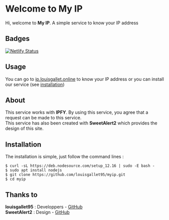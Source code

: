# Welcome to My IP

Hi, welcome to **My IP**. A simple service to know your IP address

## Badges
[![Netlify Status](https://api.netlify.com/api/v1/badges/981d1497-345c-4683-8a06-5370e1056d90/deploy-status)](https://app.netlify.com/sites/monip/deploys)

## Usage 

You can go to [ip.louisgallet.online](https://ip.louisgallet.online) to know your IP address or you can install our service (see [installation](#installation))

## About

This service works with **IPFY**. By using this service, you agree that a request can be made to this service.   
This service has also been created with **SweetAlert2** which provides the design of this site.


## Installation 

The installation is simple, just follow the command lines :

```
$ curl -sL https://deb.nodesource.com/setup_12.16 | sudo -E bash -
$ sudo apt install nodejs
$ git clone https://github.com/louisgallet95/myip.git
$ cd myip
```

## Thanks to

**louisgallet95** : Developpers - [GitHub](https://github.com/louisgallet95)  
**SweetAlert2** : Design - [GitHub](https://github.com/sweetalert2/sweetalert2)
